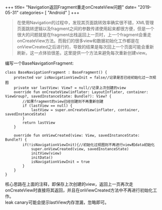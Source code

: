 +++
title= "Navigation返回Fragment重走onCreateView问题"
date= "2019-05-31"
categories= [ "Android" ]
+++

>在使用Navigation的过程中，发现其页面跳转效率确实很不错，XML管理页面跳转逻辑以及fragment之间的参数传递使用起来都很方便，但是一个很大的问题就是在fragment出栈返回上一页时，上一个fragment会重走onCreateView方法。而我们的很多view和数据初始化工作都是在onViewCreated之后进行的，导致的结果是每次回上一个页面可能会重新刷新，这一点体验很差。这里提供一个方法来避免每次重新创建view。

编写一个BaseNavigationFragment:

```
class BaseNavigationFragment : BaseFragment() {
    protected var isNavigationViewInit = false//记录是否已经初始化过一次视图
    private var lastView: View? = null//记录上次创建的view
    override fun onCreateView(inflater: LayoutInflater, container: ViewGroup?, savedInstanceState: Bundle?): View? {
        //如果fragment的view已经创建则不再重新创建
        if (lastView == null) {
            lastView = super.onCreateView(inflater, container, savedInstanceState)
        }
        return lastView
    }

    override fun onViewCreated(view: View, savedInstanceState: Bundle?) {
        if(!isNavigationViewInit){//初始化过视图则不再进行view和data初始化
            super.onViewCreated(view, savedInstanceState)
            initView(view)
            initData()
            isNavigationViewInit = true
        }
    }
}
```

核心思路在上面的注释，即保存上次创建的view，返回上一页再次走onCreateView时直接将其返回，并且在onViewCreated方法中不再进行初始化工作。  
leak canary可能会提示lastView内存泄漏，忽略即可。